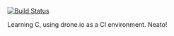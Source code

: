 [![Build Status](https://drone.io/github.com/boardstretcher/c_projects/status.png)](https://drone.io/github.com/boardstretcher/c_projects/latest)

Learning C, using drone.io as a CI environment. Neato!
